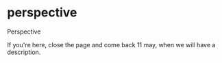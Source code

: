 # perspective
Perspective

If you're here, close the page and come back 11 may, when we will have a description.